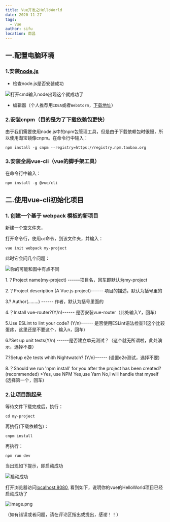 ```yaml
---
title: Vue开发之HelloWorld
date: 2020-11-27
tags: 
  - Vue
author: sifu
location: 南昌
---
```


## 一.配置电脑环境

### 1.安装[node.js](http://nodejs.cn/)
- 检查node.js是否安装成功
  
![打开cmd输入node出现这个就成功了](http://upload-images.jianshu.io/upload_images/5011280-8a0afbf94891f749.png?imageMogr2/auto-orient/strip%7CimageView2/2/w/1240)

- 编辑器（个人推荐用`IDEA`或者`WebStorm`，[下载地址](https://www.jetbrains.com/)）

### 2.安装cnpm（目的是为了下载依赖包更快）

由于我们需要使用node.js中的npm包管理工具，但是由于下载依赖包时很慢，所以使用淘宝镜像cnpm。在命令行中输入：

``` shell script
npm install -g cnpm --registry=https://registry.npm.taobao.org
```

### 3.安装全局vue-cli（vue的脚手架工具）

在命令行中输入：
``` shell script
npm install -g @vue/cli
```
## 二.使用vue-cli初始化项目

### 1. 创建一个基于 webpack 模板的新项目

新建一个空文件夹，

打开命令行，使用`cd`命令，到该文件夹，并输入：
``` shell script
vue init webpack my-project
```
此时它会问几个问题：

![你的可能和图中有点不同](http://upload-images.jianshu.io/upload_images/5011280-0514885f27109cd4.png?imageMogr2/auto-orient/strip%7CimageView2/2/w/1240)


1.？Project name(my-project) ------项目名，回车即默认为my-project

2.？Project description (A Vue.js project)------ 项目的描述，默认为括号里的

3.? Author(........) ------ 作者，默认为括号里面的

4.？Install vue-router?(Y/n)------ 是否安装vue-router（此处输入Y，回车）

5.Use ESLint to lint your code? (Y/n)------ 是否使用ESLint语法检查?(这个比较蛋疼，这里还是不要这个，输入n，回车)

6.?Set up unit tests(Y/n) ------是否建立单元测试？（这个就无所谓啦，此处演示，选择不要）

7.?Setup e2e tests whith Nightwatch? (Y/n)------ (设置e2e测试，选择不要)

8.？Should we run 'npm install' for you after the project has been created?(recommended)
\>Yes, use NPM
    Yes,use Yarn
   No,I will handle that myself
(选择第一个，回车)
### 2.让项目跑起来
等待文件下载完成后，执行：
``` shell script
cd my-project
```
再执行(下载依赖包)：
``` shell script
cnpm install
```
再执行：
``` shell script
npm run dev
```
当出现如下提示，即启动成功

![启动成功](http://upload-images.jianshu.io/upload_images/5011280-d6ab02eb6f0c8a80.png?imageMogr2/auto-orient/strip%7CimageView2/2/w/1240)

打开浏览器访问[localhost:8080](http://localhost:8080/#/), 看到如下，说明你的vue的HelloWorld项目已经启动成功了

![image.png](http://upload-images.jianshu.io/upload_images/5011280-169678286787c2bf.png?imageMogr2/auto-orient/strip%7CimageView2/2/w/1240)

（如有错误或者问题，请在评论区指出或提出，感谢！！）


<Vssue :title="$title" />
